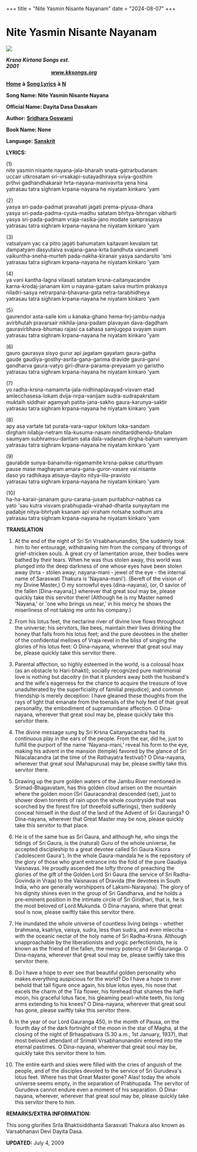 +++
title = "Nite Yasmin Nisante Nayanam"
date = "2024-08-07"
+++

# Nite Yasmin Nisante Nayanam
[**![](http://kksongs.org/image_files/image002.jpg)**](http://kksongs.org/)

**_Krsna_** **_Kirtana Songs est. 2001_**                                                                                                                                                      **_www.kksongs.org_**

[**Home**](http://kksongs.org/) **à** [**Song Lyrics**](http://kksongs.org/lyrics.html) **à** [**N**](http://kksongs.org/songs/song_n.html)

**Song Name: Nite Yasmin Nisante Nayana**

**Official Name: Dayita Dasa Dasakam**

**Author:** [**Sridhara** **Goswami**](http://kksongs.org/authors/list/sridhara.html)

**Book Name: None**

**Language:** [**Sanskrit**](http://kksongs.org/language/list/sanskrit.html)

**LYRICS:**

(1)  
nite yasmin nisante nayana-jala-bharaih snata-gatrarbudanam  
uccair utkrosatam sri-vrsakapi-sutayadhiraya sviya-gosthim  
prthvi gadhandhakarair hrta-nayana-manivavrta yena hina  
yatrasau tatra sighram krpana-nayana he niyatam kinkaro 'yam  
  

(2)  
yasya sri-pada-padmat pravahati jagati prema-piyusa-dhara  
yasya sri-pada-padma-cyuta-madhu satatam bhrtya-bhrngan vibharti  
yasya sri-pada-padmam vraja-rasika-jano modate samprasasya  
yatrasau tatra sighram krpana-nayana he niyatam kinkaro 'yam  
  

(3)  
vatsalyam yac ca pitro jagati bahumatam kaitavam kevalam tat  
dampatyam dasyutaiva svajana-gana-krta bandhuta vancaneti  
vaikuntha-sneha-murteh pada-nakha-kiranair yasya sandarsito 'smi  
yatrasau tatra sighram krpana-nayana he niyatam kinkaro 'yam  
  

(4)  
ya vani kantha-lagna vilasati satatam krsna-caitanyacandre  
karna-krodaj-jananam kim u nayana-gatam saiva murtim prakasya  
niladri-sasya netrarpana-bhavana-gata netra-tarabhidheya  
yatrasau tatra sighram krpana-nayana he niyatam kinkaro 'yam  
  

(5)  
gaurendor asta-saile kim u kanaka-ghano hema-hrj-jambu-nadya  
avirbhutah pravarsair nikhila-jana-padam plavayan dava-dagdham  
gauravirbhava-bhumau rajasi ca sahasa samjugopa svayam svam  
yatrasau tatra sighram krpana-nayana he niyatam kinkaro 'yam  
  

(6)  
gauro gaurasya sisyo gurur api jagatam gayatam gaura-gatha  
gaude gaudiya-gosthy-asrita-gana-garima dravide gaura-garvi  
gandharva gaura-vatyo giri-dhara-parama-preyasam yo garistho  
yatrasau tatra sighram krpana-nayana he niyatam kinkaro 'yam  
  

(7)  
yo radha-krsna-namamrta-jala-nidhinaplavayad-visvam etad  
amlecchasesa-lokam dvija-nrpa-vanijam sudra-sudrapakrstam  
muktaih siddhair agamyah patita-jana-sakho gaura-karunya-saktir  
yatrasau tatra sighram krpana-nayana he niyatam kinkaro 'yam  
  

(8)  
apy asa vartate tat purata-vara-vapur lokitum loka-sandam  
dirgham nilabja-netram tila-kusuma-nasam ninditarddhendu-bhalam  
saumyam subhramsu-dantam sata dala-vadanam dirgha-bahum varenyam  
yatrasau tatra sighram krpana-nayana he niyatam kinkaro 'yam  
  

(9)  
gaurabde sunya-bananvita-nigamamite krsna-pakse caturthyam  
pause mase maghayam amara-gana-guror-vasare vai nisante  
daso yo radhikaya atisaya-dayito nitya-lila-pravisto  
yatrasau tatra sighram krpana-nayana he niyatam kinkaro 'yam  
  

(10)  
ha-ha-karair-jananam guru-carana-jusam puritabhur-nabhas ca  
yato 'sau kutra visvam prabhupada-virahad-dhanta sunyayitam me  
padabje nitya-bhrtyah ksanam api viraham notsahe sodhum atra  
yatrasau tatra sighram krpana-nayana he niyatam kinkaro 'yam

**TRANSLATION**  
1) At the end of the night of Sri Sri Vrsabhanunandini, She suddenly took him to her entourage, withdrawing him from the company of throngs of grief-stricken souls. A great cry of lamentation arose, their bodies were bathed by their tears. When he was thus stolen away, this world was plunged into the deep darkness of one whose eyes have been stolen away (hrta - stolen away; nayana-mani - jewel of the eye - the internal name of Saraswati Thakura is 'Nayana-mani'). (Bereft of the vision of my Divine Master,) O my sorrowful eyes (dina-nayana), (or, O savior of the fallen \[Dina-nayana\],) wherever that great soul may be, please quickly take this servitor there! (Although he is my Master named 'Nayana,' or 'one who brings us near,' in his mercy he shows the miserliness of not taking me unto his company.)

  
2) From his lotus feet, the nectarine river of divine love flows throughout the universe; his servitors, like bees, maintain their lives drinking the honey that falls from his lotus feet; and the pure devotees in the shelter of the confidential mellows of Vraja revel in the bliss of singing the glories of his lotus feet: O Dina-nayana, wherever that great soul may be, please quickly take this servitor there.

  
3) Parental affection, so highly esteemed in the world, is a colossal hoax (as an obstacle to Hari-bhakti); socially recognized pure matrimonial love is nothing but dacoitry (in that it plunders away both the husband's and the wife's eagerness for the chance to acquire the treasure of love unadulterated by the superficiality of familial prejudice); and common friendship is merely deception: I have gleaned these thoughts from the rays of light that emanate from the toenails of the holy feet of that great personality, the embodiment of supramundane affection. O Dina-nayana, wherever that great soul may be, please quickly take this servitor there.

  
4) The divine message sung by Sri Krsna Caitanyacandra had its continuous play in the ears of the people. From the ear, did he, just to fulfill the purport of the name 'Nayana-mani,' reveal his form to the eye, making his advent in the mansion (temple) favored by the glance of Sri Nilacalacandra (at the time of the Rathayatra festival)? O Dina-nayana, wherever that great soul (Mahapurusa) may be, please swiftly take this servitor there.

  
5) Drawing up the pure golden waters of the Jambu River mentioned in Srimad-Bhagavatam, has this golden cloud arisen on the mountain where the golden moon (Sri Gauracandra) descended (set), just to shower down torrents of rain upon the whole countryside that was scorched by the forest fire (of threefold sufferings), then suddenly conceal himself in the dust of the land of the Advent of Sri Gauranga? O Dina-nayana, wherever that Great Master may be now, please quickly take this servitor to that place.

6) He is of the same hue as Sri Gaura, and although he, who sings the tidings of Sri Gaura, is the (natural) Guru of the whole universe, he accepted discipleship to a great devotee called Sri Gaura Kisora ('adolescent Gaura'). In the whole Gaura-mandala he is the repository of the glory of those who grant entrance into the fold of the pure Gaudiya Vaisnavas. He proudly ascended the lofty throne of preaching the glories of the gift of the Golden Lord Sri Gaura (the service of Sri Radha-Govinda in Vraja) to the Vaisnavas of Dravida (the devotees in South India, who are generally worshippers of Laksmi-Narayana). The glory of his dignity shines even in the group of Sri Gandharva, and he holds a pre-eminent position in the intimate circle of Sri Giridhari, that is, he is the most beloved of Lord Mukunda. O Dina-nayana, where that great soul is now, please swiftly take this servitor there.

  
7) He inundated the whole universe of countless living beings - whether brahmana, ksatriya, vaisya, sudra, less than sudra, and even mleccha - with the oceanic nectar of the holy name of Sri Radha-Krsna. Although unapproachable by the liberationists and yogic perfectionists, he is known as the friend of the fallen, the mercy potency of Sri Gauranga. O Dina-nayana, wherever that great soul may be, please swiftly take this servitor there.

  
8) Do I have a hope to ever see that beautiful golden personality who makes everything auspicious for the world? Do I have a hope to ever behold that tall figure once again, his blue lotus eyes, his nose that excels the charm of the Tila flower, his forehead that shames the half-moon, his graceful lotus face, his gleaming pearl-white teeth, his long arms extending to his knees? O Dina-nayana, wherever that great soul has gone, please swiftly take this servitor there.

9) In the year of our Lord Gauranga 450, in the month of Pausa, on the fourth day of the dark fortnight of the moon in the star of Magha, at the closing of the night of Brhaspativara (5.30 a.m., 1st January, 1937), that most beloved attendant of Srimati Vrsabhanunandini entered into the eternal pastimes. O Dina-nayana, wherever that great soul may be, quickly take this servitor there to him.

  
10) The entire earth and skies were filled with the cries of anguish of the people, and of the disciples devoted to the service of Sri Gurudeva's lotus feet. Where has that Great Master gone? Alas! today the whole universe seems empty, in the separation of Prabhupada. The servitor of Gurudeva cannot endure even a moment of his separation. O Dina-nayana, wherever, wherever that great soul may be, please quickly take this servitor there to him.

**REMARKS/EXTRA INFORMATION:**

This song glorifies Srila Bhaktisiddhanta Sarasvati Thakura also known as Varsabhanavi Devi Dayita Dasa.

**UPDATED:** July 4, 2009